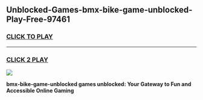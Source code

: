 
## Unblocked-Games-bmx-bike-game-unblocked-Play-Free-97461
<h3>
<a href="https://premium76.site?title=bmx-bike-game-unblocked&ref=17A">CLICK TO PLAY</a></h3>
<hr>

<h3>
<a href="https://premium76.site?title=bmx-bike-game-unblocked&ref=17A">CLICK 2 PLAY</a>
  
</h3>

<a href="https://premium76.site?title=bmx-bike-game-unblocked&ref=17A"><img src="https://clearcache.store/games.png"></a>


**bmx-bike-game-unblocked games unblocked: Your Gateway to Fun and Accessible Online Gaming**
